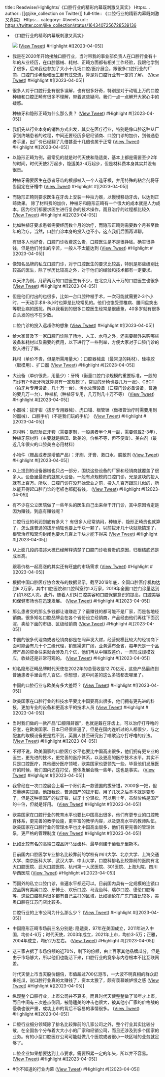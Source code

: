 title:: Readwise/Highlights/《口腔行业的精彩内幕既刺激又真实》 Https:...
author:: [[@jike_collection on Twitter]]
full-title:: 《口腔行业的精彩内幕既刺激又真实》 Https:...
category:: #tweets
url:: https://twitter.com/jike_collection/status/1643407256728539136

- 《口腔行业的精彩内幕既刺激又真实》 
  
  ![](https://pbs.twimg.com/media/Fs6OMMFakAAQbz1.jpg) ([View Tweet](https://twitter.com/jike_collection/status/1643407256728539136)) #Highlight #[[2023-04-05]]
- 我是在2020年开始接触口腔行业，当时带我的事业部负责人在口腔行业有十年的从业经历，在口腔器械、耗材、正畸方面都有相关工作经验，我跟他学到了很多，后来我也参加了大小十几场口腔/医疗展会，跟很多口腔行业的厂商、口腔门诊老板和医生都有过交流，算是对口腔行业有一定的了解。 ([View Tweet](https://twitter.com/jike_collection/status/1643407257877757952)) #Highlight #[[2023-04-05]]
- 很多人对于口腔行业有很多误解，也有很多好奇，特别是对于动辄上万的口腔种植和口腔正畸有很多不理解，带着这些疑问，我们一点一点解开大家心中的疑惑。
  
  种植牙和隐形正畸为什么那么贵？ ([View Tweet](https://twitter.com/jike_collection/status/1643407258636922880)) #Highlight #[[2023-04-05]]
- 我们先从行业本身的销售方式出发，其实在医疗行业，特别是像口腔这种从厂家到终端患者的过程，中间还要经历多层经销商、口腔门诊的加价，到普通患者手里，出厂价已经翻了几倍甚至十几倍也属于正常 ([View Tweet](https://twitter.com/jike_collection/status/1643407259396083713)) #Highlight #[[2023-04-05]]
- 以隐形正畸为例，最常见的就是时代天使和隐适美，基本上都是需要至少2年的时间，时代天使2万起步，隐适美3-4万起步，但是材料费本身其实并没有很贵。
  
  种植牙需要医生在患者牙齿的根部植入一个人造牙根，并用特殊的粘合剂将牙齿固定在牙槽中 ([View Tweet](https://twitter.com/jike_collection/status/1643407260121722880)) #Highlight #[[2023-04-05]]
- 而隐形正畸则要求医生在牙齿上安装一种拉力器，以慢慢移动牙齿，以达到正畸效果。
  除了材料费的加价，种植牙和隐形正畸有一个很大的成本就是人力成本。因为它们都要求医生进行复杂的技术操作，而且治疗的过程都比较久 ([View Tweet](https://twitter.com/jike_collection/status/1643407260822163457)) #Highlight #[[2023-04-05]]
- 比如种植牙要求患者需要经历数个月的治疗，而隐形正畸则需要数个月甚至数年的治疗。当然，口腔门诊本身的投入也不小，这点我们后面再详聊。
  
  有很多人也好奇，口腔门诊收费这么贵，口腔医生是不是很挣钱。确实很挣钱，但是他们付出的辛苦，一般人不太能达到 ([View Tweet](https://twitter.com/jike_collection/status/1643407261531000834)) #Highlight #[[2023-04-05]]
- 像知名品牌的私立口腔门诊，对于口腔医生的要求比较高，特别是那些级别比较高的医生，除了学历比较高之外，对于他们的经验和技术都有一定要求。
  
  以天津为例，月薪两万的口腔医生有不少，在北京月入十万的口腔医生也很多 ([View Tweet](https://twitter.com/jike_collection/status/1643407262252408832)) #Highlight #[[2023-04-05]]
- 但是他们付出的也很多，比如一台口腔种植手术，一次可能就需要2-3个小时，一天动手术6-8小时也算是比较常见的。他们也饱受颈椎病、腰间盘突出等职业病的困扰。所以我看到的很多口腔医生经常是很疲惫，40多岁就有很多白头发的也不在少数。
  
  口腔门诊的投入远超你的想象 ([View Tweet](https://twitter.com/jike_collection/status/1643407263007408129)) #Highlight #[[2023-04-05]]
- 给大家普及下一家口腔门诊除了场地、人工、水电之外，还需要额外采购哪些设备和耗材以及需要的费用，以下进行了一些列举，方便大家对于口腔门诊的投入进行了解。
  
  耗材（单价不贵，但是所需用量大）：口腔器械盒（最常见的耗材）、硅橡胶（取模用）、扩口器 ([View Tweet](https://twitter.com/jike_collection/status/1643407263741415426)) #Highlight #[[2023-04-05]]
- 大设备（单价很贵，用量少）：牙椅（衡量口腔门诊规模的重要标准，一般的门诊有7-8张牙椅就算具有一定规模了，常见的牙椅也要几万一张）、CBCT（拍牙片专用设备，几十万一台）、污水处理设备（口腔门诊必备设备，普通的要几万一台）、种植机（种植牙专用，几万到几十万不等） ([View Tweet](https://twitter.com/jike_collection/status/1643407264479612929)) #Highlight #[[2023-04-05]]
- 小器械：拔牙钳（拔牙专用器械）、虎口钳、根管锉（做根管治疗时需要用到的器械）、口腔手机（不是我们玩的手机） ([View Tweet](https://twitter.com/jike_collection/status/1643407265171660801)) #Highlight #[[2023-04-05]]
- 原材料：隐形矫正牙套（需要定制，一般患者半个月一副，需要佩戴2-3年）、种植牙原材料（主要就是韩国、欧美的，价格不等，但不便宜）、美白剂（最近几年很火的口腔美白必用材料）
  
  小物件（赠品或者是增值产品）：牙刷、牙膏、漱口水、脱敏剂 ([View Tweet](https://twitter.com/jike_collection/status/1643407265838542848)) #Highlight #[[2023-04-05]]
- 以上提到的设备器械也只占一部分，围绕这些设备的厂家和经销商就覆盖了很多人。设备里最贵的就属大设备，一般有点规模的口腔门诊，光是这块的投入就有上百万。所以，口腔门诊在没开始营业之前，投入几百万跟玩儿似的，所以能开得起口腔门诊的老板也都挺有钱。 ([View Tweet](https://twitter.com/jike_collection/status/1643407266518016000)) #Highlight #[[2023-04-05]]
- 有不少在公立医院做了一些年头的医生自己出来单干开门诊，其中原因肯定是因为赚钱，到底有赚钱呢？
  
  口腔行业的利润到底有多大？
  有很多人经常纳闷，种植牙、隐形正畸贵也就算了，怎么连普通的拔牙动辄也要上千块一颗了，以前拔牙几十块就能搞定了，根管治疗和窝沟封闭也要大几百上千块才能下得来 ([View Tweet](https://twitter.com/jike_collection/status/1643407267243655169)) #Highlight #[[2023-04-05]]
- 从上面几段的描述大概已经解释清楚了口腔门诊收费贵的原因，归根结底还是成本高。
  
  跟着价格一起高涨的其实还有旺盛的市场需求 ([View Tweet](https://twitter.com/jike_collection/status/1643407267948281858)) #Highlight #[[2023-04-05]]
- 根据中国口腔医疗协会发布的数据显示，截至2019年底，全国口腔医疗机构达到6.2万家，其中口腔医院和口腔科室约1.3万家，2019年全国口腔门诊量达到了约1.8亿人次。此外，随着人们对口腔美容和口腔保健意识的提高，口腔美容和保健市场也在迅速发展。 ([View Tweet](https://twitter.com/jike_collection/status/1643407268669689856)) #Highlight #[[2023-04-05]]
- 那么患者交的那么多钱都让谁赚走了？最赚钱的都可能不是厂家，而是各地经销商。很多知名口腔品牌会在各个省份设立经销商，产品经由他们再往下面沉淀，卖给下面的市级、区级经销商 ([View Tweet](https://twitter.com/jike_collection/status/1643407269386915840)) #Highlight #[[2023-04-05]]
- 中国的很多代理商或者经销商都是在闷声发大财，经营规模比较大的经销商下面可能会有几十个二级代理，销售渠道广阔，业务遍布全省，每年光是一个品牌产品的资金往来就会涉及几个亿，他们再从中赚取差价，一旦形成规模效应，收益还是非常可观的。 ([View Tweet](https://twitter.com/jike_collection/status/1643407270099947521)) #Highlight #[[2023-04-05]]
- 知名隐形正畸品牌时代天使在2022年的总营收是12.70亿元，这些产品最终到普通患者手里会有几百亿，你想想，这中间差的这么多钱都去哪里了。
  
  中国的口腔行业与欧美有多大差距？ ([View Tweet](https://twitter.com/jike_collection/status/1643407270779453440)) #Highlight #[[2023-04-05]]
- 欧美国家在口腔行业的科技水平要比中国要高出很多，他们拥有更先进的科技，更加专业的设备和更高水平的技术人员 ([View Tweet](https://twitter.com/jike_collection/status/1643407271542788096)) #Highlight #[[2023-04-05]]
- 当时我们做的一款产品“口腔阻鼾器”，也就是戴在牙齿上，可以治疗打呼噜的牙套，在欧美国家、日本已经很普遍了，但是在国内连听过的人都很少，与之配套的取模设备更是找不到，英国人甚至研究出了唱歌治疗打呼噜的疗法。 ([View Tweet](https://twitter.com/jike_collection/status/1643407272390057984)) #Highlight #[[2023-04-05]]
- 不得不说，欧美国家的口腔医疗水平也要比中国高出很多，他们拥有更专业的医生，更先进的技术，更完善的医疗体系，以及更高的医疗技术水平。其实不只是口腔医疗，其他细分医疗领域，欧美国家也更领先一些。毕竟他们发展医疗的时候，我们国内还在打仗，整体发展会晚一些年，这也是事实。 ([View Tweet](https://twitter.com/jike_collection/status/1643407273073741824)) #Highlight #[[2023-04-05]]
- 我曾经在一次口腔展会上看一个哥们卖一款德国的拔牙钳，2000多一把，但质量确实过硬。他跟我说，普通国产的拔牙钳，用了几次之后基本就是变形了，但是这种德国产的拔牙钳，拔牙十分轻松，可以用十年，虽然价格是国产的十倍，但就是好用。 ([View Tweet](https://twitter.com/jike_collection/status/1643407273782566912)) #Highlight #[[2023-04-05]]
- 欧美国家在口腔行业的教育水平也要比中国高出很多，他们有更专业的口腔教育体系，更完善的教学设施，更丰富的教学内容，以及更高水平的教师队伍。欧美国家在口腔行业的管理水平也比中国高出很多，他们有更完善的管理体系，更严格的管理制度 ([View Tweet](https://twitter.com/jike_collection/status/1643407274487201792)) #Highlight #[[2023-04-05]]
- 比如比较有名的高端口腔品牌马泷齿科，最早创建于葡萄牙里斯本。
  
  目前国内口腔医学专业排名比较靠前的学校有四川大学、北京大学、上海交通大学、南京医科大学、武汉大学、中山大学，口腔科排名比较靠前的医院有北大口腔医院、武大口腔医院、杭州第一人民医院、301医院、上海九院、四川华西医院 ([View Tweet](https://twitter.com/jike_collection/status/1643407275162468353)) #Highlight #[[2023-04-05]]
- 而国外的私立口腔门诊，普遍水平都还可以。目前国内具有一定规模的连锁口腔品牌有美奥口腔、牙博士、欢乐口腔、马泷齿科、瑞尔口腔、德伦口腔等等，这些口腔机构很多都有自己主打的区域，比如德伦在广东门店比较多，美奥口腔在江苏门店比较多。
  
  口腔行业的上市公司为什么那么少？ ([View Tweet](https://twitter.com/jike_collection/status/1643407275862949890)) #Highlight #[[2023-04-05]]
- 中国隐形正畸市场前三名分别是: 隐适美，97年在美国成立，2011年进入中国，均价4-6万；时代天使，2003年成立，2021年上市，均价3-5万；正雅，2004年成立，均价2万左右。 ([View Tweet](https://twitter.com/jike_collection/status/1643407276550782977)) #Highlight #[[2023-04-05]]
- 这三家占据了市场份额的近70%，剩下的份额，由上百家其他品牌瓜分，但是由于市场够大，所以他们也能活下来，口腔行业的竞争与内卷根本不比互联网差。
  
  时代天使上市当天股价翻倍，市值超过700亿港币，一大波不明真相的群众赶来吃瓜，说口腔行业真的太赚钱了，资本太狠了，颇有羡慕嫉妒恨之感 ([View Tweet](https://twitter.com/jike_collection/status/1643407277259640834)) #Highlight #[[2023-04-05]]
- 纵观整个口腔行业，上市公司并不算多，而且时代天使整整做了18年才上市，而且中间有三次差点倒闭，被隐适美的冲击也很大，被其他小厂家的价格战的侵袭也很严重，成功上市的背后不容易的事情很多。 ([View Tweet](https://twitter.com/jike_collection/status/1643407277960097793)) #Highlight #[[2023-04-05]]
- 口腔行业细分领域除了排名比较靠前的几家公司之外，整个行业其实比较分散，在全国各个分布着大大小小的厂家和经销公司，而且还涉及到多个国家的业务。有的小型口腔医疗公司可能就做几个医院或者很小一块区域的业务就足够了。
  
  口腔企业如果想要达到上市要求，需要积累一定的年头，所以并不容易。 ([View Tweet](https://twitter.com/jike_collection/status/1643407278656348162)) #Highlight #[[2023-04-05]]
- #你不知道的行业内幕 ([View Tweet](https://twitter.com/jike_collection/status/1643407279348383745)) #Highlight #[[2023-04-05]]